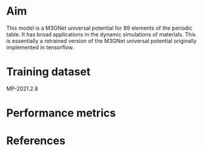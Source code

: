 # Aim

This model is a M3GNet universal potential for 89 elements of the periodic table. It has broad applications in the
dynamic simulations of materials. This is essentially a retrained version of the M3GNet universal potential originally
implemented in tensorflow.

# Training dataset

MP-2021.2.8

# Performance metrics

# References
